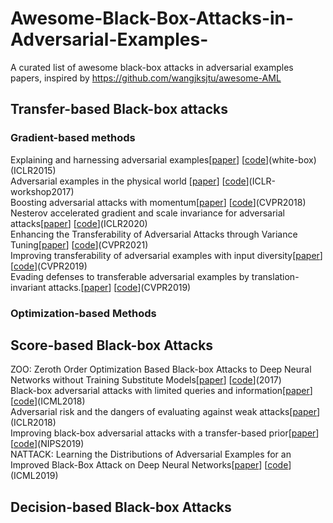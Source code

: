 # Awesome-Black-Box-Attacks-in-Adversarial-Examples-
A curated list of awesome black-box attacks in adversarial examples papers, inspired by https://github.com/wangjksjtu/awesome-AML
## Transfer-based Black-box attacks
### Gradient-based methods
Explaining and harnessing adversarial examples[[paper](https://arxiv.org/abs/1412.6572)] [[code](https://github.com/1Konny/FGSM)](white-box)(ICLR2015)    
Adversarial examples in the physical world [[paper](https://arxiv.org/pdf/1607.02533.pdf)] [[code](https://github.com/Harry24k/AEPW-pytorch)](ICLR-workshop2017)     
Boosting adversarial attacks with momentum[[paper](http://arxiv.org/abs/1710.06081v3)] [[code](https://github.com/dongyp13/Non-Targeted-Adversarial-Attacks)](CVPR2018)  
Nesterov accelerated gradient and scale invariance for adversarial attacks[[paper](https://arxiv.org/pdf/1908.06281.pdf)] [[code](https://github.com/JHL-HUST/SI-NI-FGSM)](ICLR2020)  
Enhancing the Transferability of Adversarial Attacks through Variance Tuning[[paper](https://arxiv.org/pdf/2103.15571.pdf)] [[code](https://github.com/JHL-HUST/VT)](CVPR2021)  
Improving transferability of adversarial examples with input diversity[[paper](https://arxiv.org/abs/1803.06978)] [[code](https://github.com/cihangxie/DI-2-FGSM)](CVPR2019)  
Evading defenses to transferable adversarial examples by translation-invariant attacks.[[paper](https://openaccess.thecvf.com/content_CVPR_2019/papers/Dong_Evading_Defenses_to_Transferable_Adversarial_Examples_by_Translation-Invariant_Attacks_CVPR_2019_paper.pdf)] [[code](https://github.com/dongyp13/Translation-Invariant-Attacks)](CVPR2019)

### Optimization-based Methods
## Score-based Black-box Attacks
ZOO: Zeroth Order Optimization Based Black-box Attacks to Deep Neural Networks without Training Substitute Models[[paper](https://arxiv.org/pdf/1708.03999.pdf)] [[code](https://github.com/IBM/ZOO-Attack)](2017)    
Black-box adversarial attacks with limited queries and information[[paper](https://arxiv.org/pdf/1804.08598.pdf)][[code](https://github.com/labsix/limited-blackbox-attacks)](ICML2018)    
Adversarial risk and the dangers of evaluating against weak attacks[[paper](https://arxiv.org/pdf/1802.05666.pdf)](ICLR2018)    
Improving black-box adversarial attacks with a transfer-based prior[[paper](https://arxiv.org/pdf/1906.06919.pdf)][[code](https://github.com/prior-guided-rgf/Prior-Guided-RGF)](NIPS2019)   
NATTACK: Learning the Distributions of Adversarial Examples for an Improved Black-Box Attack on Deep Neural Networks[[paper](https://arxiv.org/pdf/1905.00441.pdf)] [[code](https://github.com/Cold-Winter/Nattack)](ICML2019)   
## Decision-based Black-box Attacks




